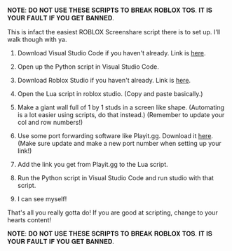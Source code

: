 𝐍𝐎𝐓𝐄: 𝐃𝐎 𝐍𝐎𝐓 𝐔𝐒𝐄 𝐓𝐇𝐄𝐒𝐄 𝐒𝐂𝐑𝐈𝐏𝐓𝐒 𝐓𝐎 𝐁𝐑𝐄𝐀𝐊 𝐑𝐎𝐁𝐋𝐎𝐗 𝐓𝐎𝐒. 𝐈𝐓 𝐈𝐒 𝐘𝐎𝐔𝐑 𝐅𝐀𝐔𝐋𝐓 𝐈𝐅 𝐘𝐎𝐔 𝐆𝐄𝐓 𝐁𝐀𝐍𝐍𝐄𝐃.


This is infact the easiest ROBLOX Screenshare script there is to set up. I'll walk though with ya.

1. Download Visual Studio Code if you haven't already. Link is [here](https://code.visualstudio.com/).

2. Open up the Python script in Visual Studio Code.

3. Download Roblox Studio if you haven't already. Link is [here](https://www.roblox.com/download).

4. Open the Lua script in roblox studio. (Copy and paste basically.)

5. Make a giant wall full of 1 by 1 studs in a screen like shape. (Automating is a lot easier using scripts, do that instead.) (Remember to update your col and row numbers!)

6. Use some port forwarding software like Playit.gg. Download it [here](https://playit.gg/). (Make sure update and make a new port number when setting up your link!)

7. Add the link you get from Playit.gg to the Lua script.

8. Run the Python script in Visual Studio Code and run studio with that script.

9. I can see myself!

That's all you really gotta do! If you are good at scripting, change to your hearts content!


𝐍𝐎𝐓𝐄: 𝐃𝐎 𝐍𝐎𝐓 𝐔𝐒𝐄 𝐓𝐇𝐄𝐒𝐄 𝐒𝐂𝐑𝐈𝐏𝐓𝐒 𝐓𝐎 𝐁𝐑𝐄𝐀𝐊 𝐑𝐎𝐁𝐋𝐎𝐗 𝐓𝐎𝐒. 𝐈𝐓 𝐈𝐒 𝐘𝐎𝐔𝐑 𝐅𝐀𝐔𝐋𝐓 𝐈𝐅 𝐘𝐎𝐔 𝐆𝐄𝐓 𝐁𝐀𝐍𝐍𝐄𝐃.
